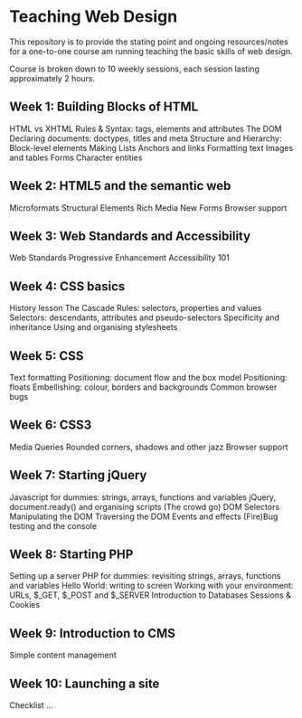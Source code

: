 # Teaching Web Design

This repository is to provide the stating point and ongoing resources/notes for a one-to-one course am running teaching the basic skills of web design.

Course is broken down to 10 weekly sessions, each session lasting approximately 2 hours.

## Week 1: Building Blocks of HTML
HTML vs XHTML
Rules & Syntax: tags, elements and attributes
The DOM
Declaring documents: doctypes, titles and meta
Structure and Hierarchy: Block-level elements
Making Lists
Anchors and links
Formatting text
Images and tables
Forms
Character entities
## Week 2: HTML5 and the semantic web
Microformats
Structural Elements
Rich Media
New Forms
Browser support
## Week 3: Web Standards and Accessibility
Web Standards
Progressive Enhancement
Accessibility 101
## Week 4: CSS basics
History lesson
The Cascade
Rules: selectors, properties and values
Selectors: descendants, attributes and pseudo-selectors
Specificity and inheritance
Using and organising stylesheets
## Week 5: CSS 
Text formatting 
Positioning: document flow and the box model
Positioning: floats
Embellishing: colour, borders and backgrounds
Common browser bugs
## Week 6: CSS3
Media Queries
Rounded corners, shadows and other jazz 
Browser support
## Week 7: Starting jQuery
Javascript for dummies: strings, arrays, functions and variables
jQuery, document.ready() and organising scripts
(The crowd go) DOM Selectors
Manipulating the DOM
Traversing the DOM
Events and effects
(Fire)Bug testing and the console
## Week 8: Starting PHP
Setting up a server
PHP for dummies: revisiting strings, arrays, functions and variables
Hello World: writing to screen
Working with your environment: URLs, $_GET, $_POST and $_SERVER
Introduction to Databases
Sessions & Cookies
## Week 9: Introduction to CMS
Simple content management
## Week 10: Launching a site
Checklist …